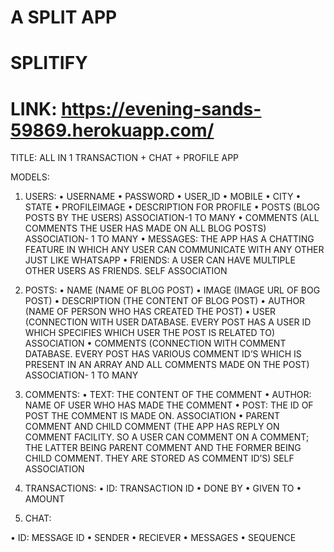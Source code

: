﻿# A SPLIT APP
# SPLITIFY

# LINK: https://evening-sands-59869.herokuapp.com/


TITLE: ALL IN 1 TRANSACTION + CHAT + PROFILE APP

MODELS:
1)	USERS: 
•	USERNAME
•	PASSWORD
•	USER_ID
•	MOBILE
•	CITY
•	STATE
•	PROFILEIMAGE
•	DESCRIPTION FOR PROFILE
•	POSTS (BLOG POSTS BY THE USERS) ASSOCIATION-1 TO MANY
•	COMMENTS (ALL COMMENTS THE USER HAS MADE ON ALL BLOG POSTS) ASSOCIATION- 1 TO MANY
•	MESSAGES: THE APP HAS A CHATTING FEATURE IN WHICH ANY USER CAN COMMUNICATE WITH ANY OTHER JUST LIKE WHATSAPP
•	FRIENDS: A USER CAN HAVE MULTIPLE OTHER USERS AS FRIENDS. SELF ASSOCIATION

2)	POSTS:
•	 NAME (NAME OF BLOG POST)
•	IMAGE (IMAGE URL OF BOG POST)
•	DESCRIPTION (THE CONTENT OF BLOG POST)
•	AUTHOR (NAME OF PERSON WHO HAS CREATED THE POST)
•	USER (CONNECTION WITH USER DATABASE. EVERY POST HAS A USER ID WHICH SPECIFIES WHICH USER THE POST IS RELATED TO) ASSOCIATION
•	COMMENTS (CONNECTION WITH COMMENT DATABASE. EVERY POST HAS VARIOUS COMMENT ID’S WHICH IS PRESENT IN AN ARRAY AND ALL COMMENTS MADE ON THE POST) ASSOCIATION- 1 TO MANY

3)	COMMENTS:
•	TEXT: THE CONTENT OF THE COMMENT
•	AUTHOR: NAME OF USER WHO HAS MADE THE COMMENT
•	POST: THE ID OF POST THE COMMENT IS MADE ON. ASSOCIATION
•	PARENT COMMENT AND CHILD COMMENT (THE APP HAS REPLY ON COMMENT FACILITY. SO A USER CAN COMMENT ON A COMMENT; THE LATTER BEING PARENT COMMENT AND THE FORMER BEING CHILD COMMENT. THEY ARE STORED AS COMMENT ID’S) SELF ASSOCIATION

4) TRANSACTIONS:
•	ID: TRANSACTION ID
•	DONE BY
•	GIVEN TO
•	AMOUNT

5) CHAT:

•	ID: MESSAGE ID
•	SENDER
•	RECIEVER
•	MESSAGES 
• SEQUENCE
